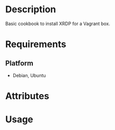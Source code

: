 Description
===========
Basic cookbook to install XRDP for a Vagrant box.

Requirements
============

Platform
--------

* Debian, Ubuntu


Attributes
==========



Usage
=====


